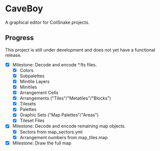 # CaveBoy

A graphical editor for CoilSnake projects.

## Progress

This project is still under development and does not yet have a functional release.

- [x] Milestone: Decode and encode \*.fts files.
  - [x] Colors
  - [x] Subpalettes
  - [x] Minitile Layers
  - [x] Minitiles
  - [x] Arrangement Cells
  - [x] Arrangements ("Tiles"/"Metatiles"/"Blocks")
  - [x] Tilesets
  - [x] Palettes
  - [x] Graphic Sets ("Map Palettes"/"Areas")
  - [x] Tileset Files
- [x] Milestone: Decode and encode remaining map objects.
  - [x] Sectors from map_sectors.yml
  - [x] Arrangement numbers from map_tiles.map
- [x] Milestone: Draw the full map
